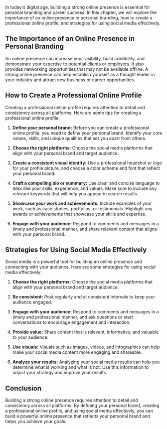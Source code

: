 
In today's digital age, building a strong online presence is essential for personal branding and career success. In this chapter, we will explore the importance of an online presence in personal branding, how to create a professional online profile, and strategies for using social media effectively.

The Importance of an Online Presence in Personal Branding
---------------------------------------------------------

An online presence can increase your visibility, build credibility, and demonstrate your expertise to potential clients or employers. It also provides networking opportunities that may not be available offline. A strong online presence can help establish yourself as a thought leader in your industry and attract new business or career opportunities.

How to Create a Professional Online Profile
-------------------------------------------

Creating a professional online profile requires attention to detail and consistency across all platforms. Here are some tips for creating a professional online profile:

1. **Define your personal brand:** Before you can create a professional online profile, you need to define your personal brand. Identify your core values, skills, and unique qualities that set you apart from others.

2. **Choose the right platforms:** Choose the social media platforms that align with your personal brand and target audience.

3. **Create a consistent visual identity:** Use a professional headshot or logo for your profile picture, and choose a color scheme and font that reflect your personal brand.

4. **Craft a compelling bio or summary:** Use clear and concise language to describe your skills, experience, and values. Make sure to include any relevant keywords that will help you appear in search results.

5. **Showcase your work and achievements:** Include examples of your work, such as case studies, portfolios, or testimonials. Highlight any awards or achievements that showcase your skills and expertise.

6. **Engage with your audience:** Respond to comments and messages in a timely and professional manner, and share relevant content that aligns with your personal brand.

Strategies for Using Social Media Effectively
---------------------------------------------

Social media is a powerful tool for building an online presence and connecting with your audience. Here are some strategies for using social media effectively:

1. **Choose the right platforms:** Choose the social media platforms that align with your personal brand and target audience.

2. **Be consistent:** Post regularly and at consistent intervals to keep your audience engaged.

3. **Engage with your audience:** Respond to comments and messages in a timely and professional manner, and ask questions or start conversations to encourage engagement and interaction.

4. **Provide value:** Share content that is relevant, informative, and valuable to your audience.

5. **Use visuals:** Visuals such as images, videos, and infographics can help make your social media content more engaging and shareable.

6. **Analyze your results:** Analyzing your social media results can help you determine what is working and what is not. Use this information to adjust your strategy and improve your results.

Conclusion
----------

Building a strong online presence requires attention to detail and consistency across all platforms. By defining your personal brand, creating a professional online profile, and using social media effectively, you can build a powerful online presence that reflects your personal brand and helps you achieve your goals.
